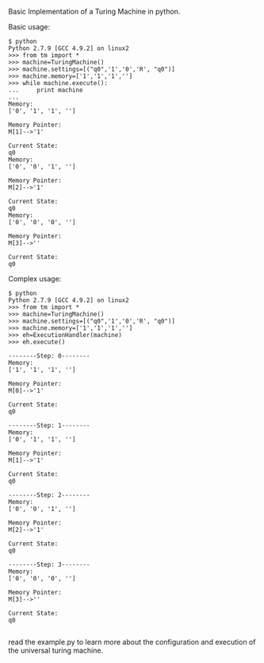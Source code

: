 Basic Implementation of a Turing Machine in python.

Basic usage:

```
$ python
Python 2.7.9 [GCC 4.9.2] on linux2
>>> from tm import *
>>> machine=TuringMachine()
>>> machine.settings=[("q0",'1','0','R', "q0")]
>>> machine.memory=['1','1','1','']
>>> while machine.execute():
...     print machine
... 
Memory:
['0', '1', '1', '']

Memory Pointer:
M[1]-->'1'

Current State:
q0
Memory:
['0', '0', '1', '']

Memory Pointer:
M[2]-->'1'

Current State:
q0
Memory:
['0', '0', '0', '']

Memory Pointer:
M[3]-->''

Current State:
q0

```

Complex usage:

```
$ python
Python 2.7.9 [GCC 4.9.2] on linux2
>>> from tm import *
>>> machine=TuringMachine()
>>> machine.settings=[("q0",'1','0','R', "q0")]
>>> machine.memory=['1','1','1','']
>>> eh=ExecutionHandler(machine)
>>> eh.execute()

--------Step: 0--------
Memory:
['1', '1', '1', '']

Memory Pointer:
M[0]-->'1'

Current State:
q0

--------Step: 1--------
Memory:
['0', '1', '1', '']

Memory Pointer:
M[1]-->'1'

Current State:
q0

--------Step: 2--------
Memory:
['0', '0', '1', '']

Memory Pointer:
M[2]-->'1'

Current State:
q0

--------Step: 3--------
Memory:
['0', '0', '0', '']

Memory Pointer:
M[3]-->''

Current State:
q0


```

read the example.py to learn more about the configuration and execution of the universal turing machine.
